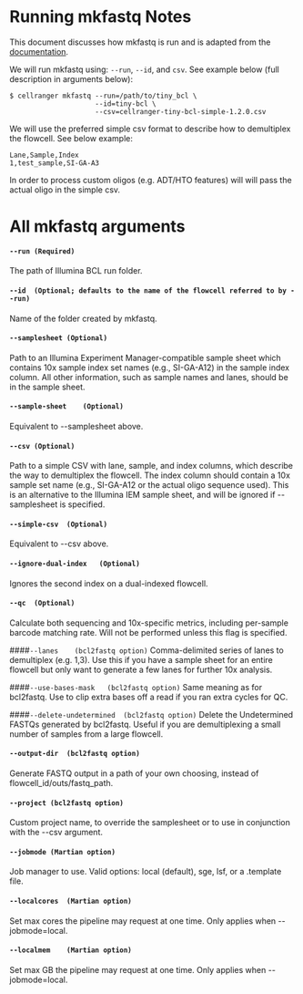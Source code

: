 # Running mkfastq Notes
This document discusses how mkfastq is run and is adapted from the [documentation](https://support.10xgenomics.com/single-cell-gene-expression/software/pipelines/latest/using/mkfastq).

We will run mkfastq using: `--run`, `--id`, and `csv`. See example below (full description in arguments below):

```
$ cellranger mkfastq --run=/path/to/tiny_bcl \
                     --id=tiny-bcl \
                     --csv=cellranger-tiny-bcl-simple-1.2.0.csv
```

We will use the preferred simple csv format to describe how to demultiplex the flowcell. See below example:

```
Lane,Sample,Index
1,test_sample,SI-GA-A3
```
In order to process custom oligos (e.g. ADT/HTO features) will will pass the actual oligo in the simple csv.

# All mkfastq arguments

#### `--run	(Required)` 
The path of Illumina BCL run folder.

#### `--id	(Optional; defaults to the name of the flowcell referred to by --run)` 
Name of the folder created by mkfastq.

#### `--samplesheet	(Optional)` 
Path to an Illumina Experiment Manager-compatible sample sheet which contains 10x sample index set names (e.g., SI-GA-A12) in the sample index column. All other information, such as sample names and lanes, should be in the sample sheet.

#### `--sample-sheet	(Optional)` 
Equivalent to --samplesheet above.

#### `--csv	(Optional)` 
Path to a simple CSV with lane, sample, and index columns, which describe the way to demultiplex the flowcell. The index column should contain a 10x sample set name (e.g., SI-GA-A12 or the actual oligo sequence used). This is an alternative to the Illumina IEM sample sheet, and will be ignored if --samplesheet is specified.

#### `--simple-csv	(Optional)` 
Equivalent to --csv above.

#### `--ignore-dual-index	(Optional)` 
Ignores the second index on a dual-indexed flowcell.

#### `--qc	(Optional)` 
Calculate both sequencing and 10x-specific metrics, including per-sample barcode matching rate. Will not be performed unless this flag is specified.

####`--lanes	(bcl2fastq option)` 
Comma-delimited series of lanes to demultiplex (e.g. 1,3). Use this if you have a sample sheet for an entire flowcell but only want to generate a few lanes for further 10x analysis.

####`--use-bases-mask	(bcl2fastq option)` 
Same meaning as for bcl2fastq. Use to clip extra bases off a read if you ran extra cycles for QC.

####`--delete-undetermined	(bcl2fastq option)` 
Delete the Undetermined FASTQs generated by bcl2fastq. Useful if you are demultiplexing a small number of samples from a large flowcell.

#### `--output-dir	(bcl2fastq option)` 
Generate FASTQ output in a path of your own choosing, instead of flowcell_id/outs/fastq_path.

#### `--project	(bcl2fastq option)` 
Custom project name, to override the samplesheet or to use in conjunction with the --csv argument.

#### `--jobmode	(Martian option)` 
Job manager to use. Valid options: local (default), sge, lsf, or a .template file.

#### `--localcores	(Martian option)` 
Set max cores the pipeline may request at one time. Only applies when --jobmode=local.

#### `--localmem	(Martian option)` 
Set max GB the pipeline may request at one time. Only applies when --jobmode=local.

